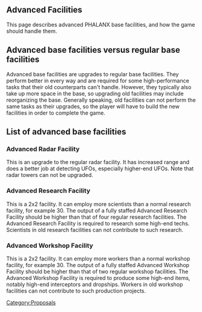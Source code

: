 ## Advanced Facilities

This page describes advanced PHALANX base facilities, and how the game
should handle them.

## Advanced base facilities versus regular base facilities

Advanced base facilities are upgrades to regular base facilities. They
perform better in every way and are required for some high-performance
tasks that their old counterparts can't handle. However, they typically
also take up more space in the base, so upgrading old facilities may
include reorganizing the base. Generally speaking, old facilities can
not perform the same tasks as their upgrades, so the player will have to
build the new facilities in order to complete the game.

## List of advanced base facilities

### Advanced Radar Facility

This is an upgrade to the regular radar facility. It has increased range
and does a better job at detecting UFOs, especially higher-end UFOs.
Note that radar towers can not be upgraded.

### Advanced Research Facility

This is a 2x2 facility. It can employ more scientists than a normal
research facility, for example 30. The output of a fully staffed
Advanced Research Facility should be higher than that of four regular
research facilities. The Advanced Research Facility is required to
research some high-end techs. Scientists in old research facilities can
not contribute to such research.

### Advanced Workshop Facility

This is a 2x2 facility. It can employ more workers than a normal
workshop facility, for example 30. The output of a fully staffed
Advanced Workshop Facility should be higher than that of two regular
workshop facilities. The Advanced Workshop Facility is required to
produce some high-end items, notably high-end interceptors and
dropships. Workers in old workshop facilities can not contribute to such
production projects.

[Category:Proposals](Category:Proposals "wikilink")